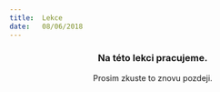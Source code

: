 ```yaml
---
title:  Lekce
date:   08/06/2018
---
```


### <center>Na této lekci pracujeme.</center>
<center>Prosim zkuste to znovu pozdeji.</center>